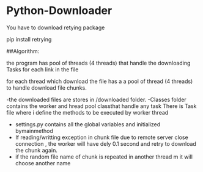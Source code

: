 # Python-Downloader

You have to download retying package 

pip install retrying


##Algorithm:

the program has pool of threads (4 threads) that handle the downloading Tasks for each link in the file

for each thread which download the file has a a pool of thread (4 threads) to handle download file chunks.

-the downloaded files are stores in /downloaded folder.
-Classes folder contains the worker and hread pool classthat handle any task
There is Task file where i define the methods to be executed by worker thread
 - settings.py contains all the global variables and initialized bymainmethod
 - If reading/writting exception in chunk file due to remote server close connection , the worker will have dely 0.1 second and retry to download the chunk again.
 - if the random file name of chunk is repeated in another thread m it will choose another name


